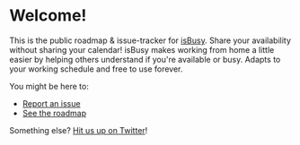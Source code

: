 # Welcome!

This is the public roadmap & issue-tracker for [isBusy](https://isbusy.app). Share your availability without sharing your calendar! isBusy makes working from home a little easier by helping others understand if you're available or busy. Adapts to your working schedule and free to use forever.

You might be here to:

-   [Report an issue](https://github.com/markthethomas/isbusy/issues/new)
-   [See the roadmap](https://github.com/markthethomas/isbusy/projects/1)

Something else? [Hit us up on Twitter](https://twitter.com/isbusyapp)!
